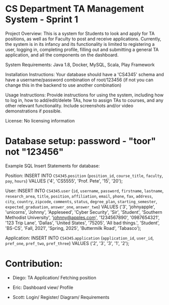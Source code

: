 # CS Department TA Management System - Sprint 1

Project Overview: This is a system for Students to look and apply for TA positions, as well as for Faculty to post and receive applications. Currently, the system is in its infancy and its functionality is limited to registering a user, logging in, completing profile, filling out and submitting a general TA application, and all the components on the dashboard.

System Requirements: Java 1.8, Docker, MySQL, Scala, Play Framework

Installation Instructions: Your database should have a 'CS4345' schema and have a username/password combination of root/123456 (if not you can change this in the backend to use another combination)

Usage Instructions: Provide instructions for using the system, including how to log in, how to add/edit/delete TAs, how to assign TAs to courses, and any other relevant functionality. Include screenshots and/or video demonstrations if possible.

License: No licensing information

# Database setup: password - "toor" not "123456"
Example SQL Insert Statements for database:

Position:
INSERT INTO `CS4345`.`position` (`position_id`, `course_title`, `faculty`, `pay`, `hours`) VALUES ('4', 'CS5555', 'Prof. Pete', '15', '20');

User:
INSERT INTO `CS4345`.`user` (`id`, `username`, `password`, `firstname`, `lastname`, `research_area`, `title`, `position`, `affiliation`, `email`, `phone`, `fax`, `address`, `city`, `country`, `zipcode`, `comments`, `status`, `degree_plan`, `starting_semester`, `expected_graduation`, `answer_one`, `answer_two`) VALUES ('3', 'johnyapple', 'unicorns', 'Johnny', 'Appleseed', 'Cyber Security', 'Sir', 'Student', 'Southern Methodist University', 'johnny@apples.com', '1234567890', '0987654321', '123 Trip Lane', 'Dallas', 'United States', '75205', 'All bad things.', 'Student', 'BS-CS', 'Fall, 2021', 'Spring, 2025', 'Buttermilk Road', 'Tabasco');

Application:
INSERT INTO `CS4345`.`application` (`application_id`, `user_id`, `pref_one`, `pref_two`, `pref_three`) VALUES ('2', '3', '3', '1', '2');

# Contribution:
* Diego: TA Application/ Fetching position

* Eric: Dashboard view/ Profile

* Scott: Login/ Register/ Diagram/ Requirements

